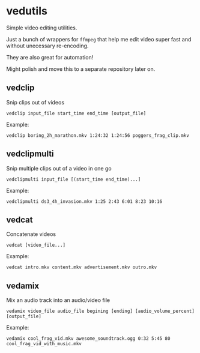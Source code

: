 # vedutils

Simple video editing utilities.

Just a bunch of wrappers for `ffmpeg` that help me edit video super fast and without unecessary re-encoding.

They are also great for automation!

Might polish and move this to a separate repository later on.


## vedclip

Snip clips out of videos

```
vedclip input_file start_time end_time [output_file]
```

 Example:

```
vedclip boring_2h_marathon.mkv 1:24:32 1:24:56 poggers_frag_clip.mkv
```

## vedclipmulti

Snip multiple clips out of a video in one go

```
vedclipmulti input_file [(start_time end_time)...]
```

 Example:

```
vedclipmulti ds3_4h_invasion.mkv 1:25 2:43 6:01 8:23 10:16
```

## vedcat

Concatenate videos

```
vedcat [video_file...]
```

 Example:

```
vedcat intro.mkv content.mkv advertisement.mkv outro.mkv
```

## vedamix

Mix an audio track into an audio/video file

```
vedamix video_file audio_file begining [ending] [audio_volume_percent] [output_file]
```
 Example:

```
vedamix cool_frag_vid.mkv awesome_soundtrack.ogg 0:32 5:45 80 cool_frag_vid_with_music.mkv
```
